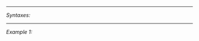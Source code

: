 


---
*Syntaxes:*

<!-- [] call `BIN_fnc_hackAIDrone` -->

---
*Example 1:*

<!-- 
```sqf
[] call BIN_fnc_hackAIDrone;
``` -->